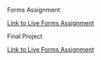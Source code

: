 
Forms Assignment

<a href="https://bnrosser.github.io/WebMarkupScripting/Forms/formassignment.html" target="_blank">Link to Live Forms Assignment</a>

Final Project

<a href="https://bnrosser.github.io/WebMarkupScripting/FinalProject/finalProject.html" target="_blank">Link to Live Forms Assignment</a>
 
